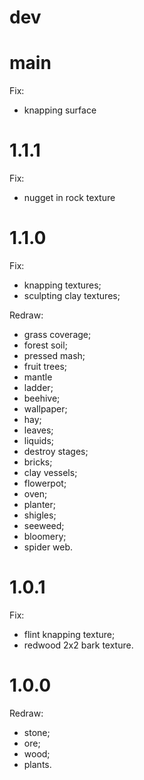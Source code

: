 # dev

# main
Fix:
* knapping surface

# 1.1.1
Fix:
* nugget in rock texture


# 1.1.0 
Fix:
* knapping textures;
* sculpting clay textures;

Redraw:
* grass coverage;
* forest soil;
* pressed mash;
* fruit trees;
* mantle
* ladder;
* beehive;
* wallpaper;
* hay;
* leaves;
* liquids;
* destroy stages;
* bricks;
* clay vessels;
* flowerpot;
* oven;
* planter;
* shigles;
* seeweed;
* bloomery;
* spider web.

# 1.0.1
Fix:
* flint knapping texture;
* redwood 2x2 bark texture.


# 1.0.0
Redraw:
* stone;
* ore;
* wood;
* plants.
